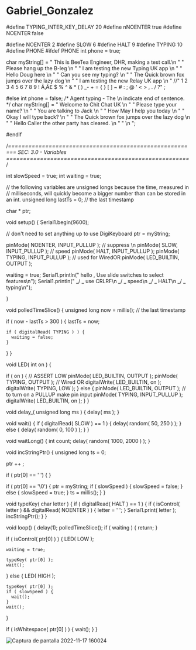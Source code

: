 
# Gabriel_Gonzalez
#define TYPING_INTER_KEY_DELAY 20
#define nNOENTER true
#define NOENTER false

#define NOENTER 2
#define SLOW 6
#define HALT 9
#define TYPING 10
#define PHONE
#ifdef PHONE
int phone = true;

char myString[] = "  This is BeeTea Engineer, DHR, making a test call.\n "
                  " Please hang up the B-leg \n "
                  " I am testing  the new Typing UK app  \n "
                  " Hello Doug here  \n "
                  " Can   you see my typing?  \n "
                  " The Quick brown fox jumps over the lazy dog  \n "
                  " I am testing the    new Relay UK app \n "
                  //" 1 2 3 4 5 6 7 8 9 ! Ã‚Â£ $ % ^ & * ( ) _- + = { } [ ] ~ # : ; @ ' < > , . / ?"
                  ;

#else
int phone = false;
/* Agent typing - The \n indicate end of sentence. */
char myString[] = " Welcome  to Chit  Chat UK   \n "
                  " Please  type your  name?   \n  "
                  " You are talking  to Jack  \n "
                  " How May I help you today  \n "
                  " Okay I   will type  back?   \n  "
                  " The Quick  brown  fox jumps  over the  lazy dog  \n "
                  " Hello  Caller the  other party has cleared.  \n "
                  " \n ";

#endif

/*========================================================
   SEC: 3.0 - Variables
  ======================================================*/

int slowSpeed = true;
int waiting = true;

// the following variables are unsigned longs because the time, measured in
// milliseconds, will quickly become a bigger number than can be stored in an int.
unsigned long lastTs = 0;  // the last timestamp

char * ptr;

void setup() {
  Serial1.begin(9600);

  // don't need to set anything up to use DigiKeyboard
  ptr = myString;

  pinMode( NOENTER, INPUT_PULLUP ); // suppress \n <ENTER>
  pinMode( SLOW, INPUT_PULLUP ); // speed
  pinMode( HALT, INPUT_PULLUP );
  pinMode( TYPING, INPUT_PULLUP );  // used for WiredOR
  pinMode( LED_BUILTIN, OUTPUT );

  waiting = true;
  Serial1.println(" hello , Use slide switches to select features\n");
  Serial1.println(" _/ _ use CRLRF\n _/ _ speed\n _/ _ HALT\n _/ _ typing\n");

}

void polledTimeSlice() {
  unsigned long now = millis();  // the last timestamp

  if ( now - lastTs > 300 ) {
    lastTs = now;
    
    if ( digitalRead( TYPING ) ) {
      waiting = false;
    }
  }
}

void LED( int on ) {

  if ( on ) {
    // ASSERT LOW
    pinMode( LED_BUILTIN, OUTPUT );
    pinMode( TYPING, OUTPUT );
    // Wired OR
    digitalWrite( LED_BUILTIN, on );
    digitalWrite( TYPING, LOW );
  } else {
    pinMode( LED_BUILTIN, OUTPUT );
    // to turn on a PULLUP make pin input
    pinMode( TYPING, INPUT_PULLUP );
    digitalWrite( LED_BUILTIN, on );
  }
}

void delay_( unsigned long ms ) {
  delay( ms );
}



void wait() {
  if ( digitalRead( SLOW ) == 1 ) {
    delay( random( 50, 250 ) );
  } else {
    delay( random( 0, 100 ) );
  }
}

void waitLong() {
  int count;
  delay( random( 1000, 2000 ) );
}

void incStringPtr() {
  unsigned long ts = 0;

  ptr ++ ;

  if ( ptr[0] == ' ') {
  }

  if ( ptr[0] == '\0') {
    ptr = myString;
    if ( slowSpeed ) {
      slowSpeed = false;
    } else {
      slowSpeed = true;
    } 
    ts = millis();
  }
}

void typeKey( char letter ) {
  if ( digitalRead( HALT ) == 1 ) {
    if ( isControl( letter ) && digitalRead( NOENTER ) ) {
      letter = ' ';
    }
    Serial1.print( letter );
    incStringPtr();
  }
}

void loop() {
   delay(1); 
  polledTimeSlice();
  if ( waiting ) {
    return;
  }

  if ( isControl( ptr[0] ) ) {
    LED( LOW );

    waiting = true;

    typeKey( ptr[0] );
    wait();
  } else {
    LED( HIGH );

    typeKey( ptr[0] );
    if ( slowSpeed ) {
      wait();
    }
    wait();
  }

  if ( isWhitespace( ptr[0] ) ) {
    wait();
  }
}

![Captura de pantalla 2022-11-17 160024](https://user-images.githubusercontent.com/89551000/202587154-331b841e-326a-4995-9af9-724edea7ef0f.png)


